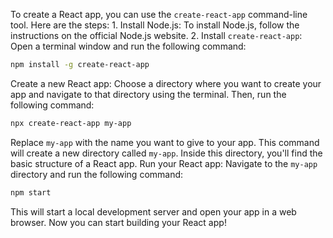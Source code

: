To create a React app, you can use the `create-react-app` command-line tool. Here are the steps: 1. Install Node.js: To install Node.js, follow the instructions on the official Node.js website. 2. Install `create-react-app`: Open a terminal window and run the following command: 
```bash 
npm install -g create-react-app 
```
Create a new React app: Choose a directory where you want to create your app and navigate to that directory using the terminal. Then, run the following command: 
```bash 
npx create-react-app my-app 
```
Replace `my-app` with the name you want to give to your app. This command will create a new directory called `my-app`. Inside this directory, you'll find the basic structure of a React app. 
Run your React app: Navigate to the `my-app` directory and run the following command: 
```bash
npm start 
```
This will start a local development server and open your app in a web browser. Now you can start building your React app!
